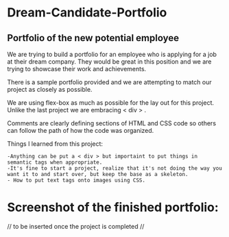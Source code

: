 # Dream-Candidate-Portfolio

## Portfolio of the new potential employee

We are trying to build a portfolio for an employee who is applying for a job at their dream company. They would be great in this position and we are trying to showcase their work and achievements. 

There is a sample portfolio provided and we are attempting  to match our project as closely as possible.

We are using flex-box as much as possible for the lay out for this project. Unlike the last project we are embracing < div > .

Comments are clearly defining sections of HTML and CSS code so others can follow the path of how the code was organized. 

Things I learned from this project:

    -Anything can be put a < div > but importaint to put things in semantic tags when appropriate. 
    -It's fine to start a project, realize that it's not doing the way you want it to and start over, but keep the base as a skeleton. 
    - How to put text tags onto images using CSS. 

# Screenshot of the finished portfolio:

// to be inserted once the project is completed //
